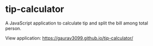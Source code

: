 # tip-calculator
A JavaScript application to calculate tip and split the bill among total person.<br>

View application: https://gaurav3099.github.io/tip-calculator/
